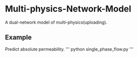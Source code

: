 # Multi-physics-Network-Model
A dual-network model of multi-physics(uploading).
## Example
Predict absolute permeability.
'''
python single_phase_flow.py
'''
